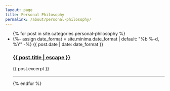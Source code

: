 ```yaml
---
layout: page
title: Personal Philosophy
permalink: /about/personal-philosophy/
---
```


<ul class="post-list">
  {% for post in site.categories.personal-philosophy %}
    <li>
      {%- assign date_format = site.minima.date_format | default: "%b %-d, %Y" -%}
        <span class="post-meta">{{ post.date | date: date_format }}</span>
        <h3>
          <a class="post-link" href="{{ post.url | relative_url }}">
            {{ post.title | escape }}
          </a>
        </h3>
      {{ post.excerpt }}
      <hr style="border-top: 1px solid #e1e4e8; border-right: none; border-bottom: none; border-left: none;">
    </li>
  {% endfor %}
</ul>
